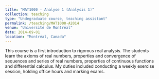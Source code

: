 ```yaml
---
title: "MAT1000 - Analyse 1 (Analysis 1)"
collection: teaching
type: "Undegraduate course, teaching assistant"
permalink: /teaching/MAT1000-A2014
venue: "Université de Montréal"
date: 2014-09-01
location: "Montréal, Canada"
---
```


This course is a first introduction to rigorous real analysis. The students learn the axioms of real numbers, properties and convergence of sequences and series of real numbers, properties of continuous functions and differential calculus. My duties included conducting a weekly exercise session, holding office hours and marking exams.

